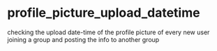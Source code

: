 # profile_picture_upload_datetime
checking the upload date-time of the profile picture of every new user joining a group and posting the info to another group
